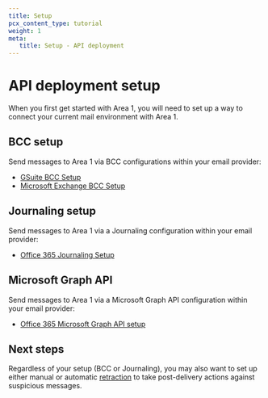 ```yaml
---
title: Setup
pcx_content_type: tutorial
weight: 1
meta:
   title: Setup - API deployment
---
```


# API deployment setup

When you first get started with Area 1, you will need to set up a way to connect your current mail environment with Area 1.

## BCC setup

Send messages to Area 1 via BCC configurations within your email provider:

   - [GSuite BCC Setup](/email-security/deployment/api/setup/gsuite-bcc-setup)
   - [Microsoft Exchange BCC Setup](/email-security/deployment/api/setup/exchange-bcc-setup)

## Journaling setup

 Send messages to Area 1 via a Journaling configuration within your email provider:

   - [Office 365 Journaling Setup](/email-security/deployment/api/setup/office365-journaling)

## Microsoft Graph API

Send messages to Area 1 via a Microsoft Graph API configuration within your email provider:
 
 - [Office 365 Microsoft Graph API setup](/email-security/deployment/api/setup/office365-graph-api/)

## Next steps

Regardless of your setup (BCC or Journaling), you may also want to set up either manual or automatic [retraction](/email-security/email-configuration/retract-settings/) to take post-delivery actions against suspicious messages.